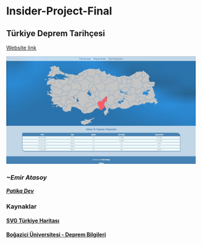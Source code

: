 # Insider-Project-Final

## Türkiye Deprem Tarihçesi

[Website link](https://eamath.github.io/Insider-Project-Final/)

![image](Preview.jpg)

### ***~Emir Atasoy***
[***Patika Dev***](https://app.patika.dev/emiratasoy)

### Kaynaklar

#### [SVG Türkiye Haritası](http://dnomak.com.tr/svg-turkiye-haritasi/)

#### [Boğaziçi Üniversitesi - Deprem Bilgileri](http://www.koeri.boun.edu.tr/sismo/2/deprem-bilgileri/buyuk-depremler/)
